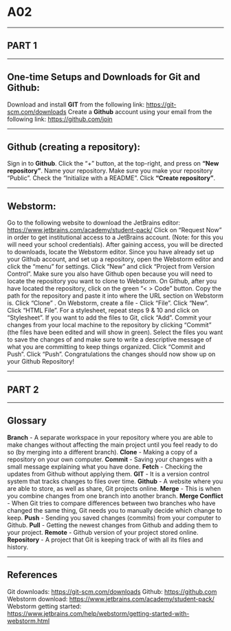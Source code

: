 # A02

---

## PART 1 ##

---

## One-time Setups and Downloads for Git and Github:
Download and install **GIT** from the following link: https://git-scm.com/downloads
Create a **Github** account using your email from the following link: https://github.com/join

---

## Github (creating a repository): ##
Sign in to **Github**.
Click the “+” button, at the top-right, and press on **“New repository”**.
Name your repository.
Make sure you make your repository “Public”.
Check the “Initialize with a README”.
Click **“Create repository”**.

---

## Webstorm:
Go to the following website to download the JetBrains editor: https://www.jetbrains.com/academy/student-pack/
Click on “Request Now” in order to get institutional access to a JetBrains account. (Note: for this you will need your school credentials).
After gaining access, you will be directed to downloads, locate the Webstorm editor.
Since you have already set up your Github account, and set up a repository, open the Webstorm editor and click the “menu” for settings.
Click “New” and click “Project from Version Control”.
Make sure you also have Github open because you will need to locate the repository you want to clone to Webstorm.
On Github, after you have located the repository, click on the green “< > Code” button. Copy the path for the repository and paste it into where the URL section on Webstorm is.
Click “Clone” .
On Webstorm, create a file - Click “File”.
Click “New”.
Click “HTML File”.
For a stylesheet, repeat steps 9 & 10 and click on “Stylesheet”.
If you want to add the files to Git, click “Add”.
Commit your changes from your local machine to the repository by clicking “Commit” (the files have been edited and will show in green).
Select the files you want to save the changes of and make sure to write a descriptive message of what you are committing to keep things organized.
Click “Commit and Push”.
Click “Push”.
Congratulations the changes should now show up on your Github Repository!

---

## PART 2

---

## Glossary

**Branch** - A separate workspace in your repository where you are able to make changes without affecting the main project until you feel ready to do so (by merging into a different branch).
**Clone** - Making a copy of a repository on your own computer.
**Commit** - Saving your changes with a small message explaining what you have done.
**Fetch** - Checking the updates from Github without applying them.
**GIT** - It is a version control system that tracks changes to files over time.
**Github** - A website where you are able to store, as well as share, Git projects online.
**Merge** - This is when you combine changes from one branch into another branch.
**Merge Conflict** - When Git tries to compare differences between two branches who have changed the same thing, Git needs you to manually decide which change to keep.
**Push** - Sending you saved changes (commits) from your computer to Github.
**Pull** - Getting the newest changes from Github and adding them to your project.
**Remote** - Github version of your project stored online.
**Repository** - A project that Git is keeping track of with all its files and history.

---

## References
Git downloads: https://git-scm.com/downloads
Github: https://github.com
Webstorm download: https://www.jetbrains.com/academy/student-pack/
Webstorm getting started: https://www.jetbrains.com/help/webstorm/getting-started-with-webstorm.html
